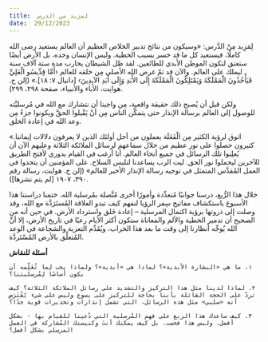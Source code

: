 ```yaml
---
title:  لمزيد من الدرس
date:  29/12/2023
---
```


لِمَزِيد مِنْ الدَّرس: «وسيكون من نتائج تدبير الخلاص العظيم أن العالم يستعيد رضى الله كاملًا، فيستعيد كل ما قد خسر بسبب الخطية. وليس الإنسان وحده، بل الأرض أيضًا ستعتق لتكون الموطن الأبدي للطائعين. لقد ظل الشيطان يحارب مدة ستة آلاف سنة ليملك على العالم. والآن قد تمّ غرض الله الأصلي مِن خلقه للعالم ‹أَمَّا قِدِّيسُو الْعَلِيِّ فَيَأْخُذُونَ الْمَمْلَكَةَ وَيَمْتَلِكُونَ الْمَمْلَكَةَ إِلَى الأَبَدِ وَإِلَى أَبَدِ الآبِدِينَ› [دانيال ٧: ١٨].» (إلن ج. هوايت، الآباء والأنبياء، صفحة ٢٩٨، ٢٩٩).

ولكن قبل أن يُصبح ذلك حقيقة واقعية، مِن واجبنا أن نتشارك مع الله في مُرسليَّته للوصول إلى العالم برسالة الإنذار حتى يتمكَّن الناس مِن أنْ يَقْبلوا الحقَّ ويكونوا جزءً مِن وعد الله في إعادة الخلق.

«اتوق لرؤية الكثير مِن  الْفَعَلَة يعملون من أجل أولئك الذين لا يعرفون دلالات إيماننا. كثيرون حصلوا على نور عظيم من خلال سماعهم لرسائل الملائكة الثلاثة وعليهم الآن أن يُعلِنوا تلك الرسائل في جميع أنحاء العالم. أنا أرغب في القيام بدوري لأفتح الطريق للآخرين ليحملوا نور الحق. ليت الرب يساعدنا لنلبس السلاح. على المؤمنين أن يتحدوا في العمل المُقدَّس المتمثل في توجيه رسالة الإنذار الأخير للعالم» (إلن ج. هوايت،  رسالة رقم ٣٩٠، ١٩٠٧ [لم يتم نشرها]).

خلال هذا الرُّبع، درسنا جوانبًا مُتعدِّدة وأمورًا أخرى مُتَّصلة بمُرسلية الله. ختمنا دراستنا هذا الأسبوع باستكشاف مفاتيح سِفر الرؤيا لنفهم كيف تبدو العلاقة المُستَرَدَّة مع الله، وقد وصلت إلى ذروتها برؤية اكتمال المرسلية – إعادة خَلق واسترداد الأرض. في حين أنه من الصحيح أن تدمير الخطية والألم والمعاناة ستكون أكثر الأيام رعبًا في تاريخ الأرض، إلا أنَّ الله يُوجِّه أنظارنا إلى وقت ما بعد هذا الخراب، ويُقَدِّم التعزية والشجاعة في الوعد المُتعلِّق بالأرض المُسْتَردَّة.

**أسئلة للنقاش**

`١. ما هي «البشارة الأبدية»؟ لماذا هي «أبدية»؟ ولماذا يجب لِما تُعَلِّمه أن يكون أساسًا لِمُرسليتنا؟`

`٢. لماذا لدينا مثل هذا التركيز والتشديد على رسائل الملائكة الثلاثة؟ كيف تردّ على الحجة القائلة بأننا بحاجة للتركيز على يسوع وليس على شيء يُفْتَرَض أنه «سلبي» مثل هذه الرسائل، التي تشمل إنذارات وتحذيرات قوية جدًا؟`

`٣. كيف ساعدك هذا الربع على فهم المُرسلية التي دُعينا للقيام بها - بشكل أفضل، وليس هذا فحسب، بل كيف يمكنك أنتَ وكنيستك المُشاركة في العمل المرسلي بشكل أفضل؟`